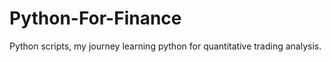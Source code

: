 # Python-For-Finance
Python scripts, my journey learning python for quantitative trading analysis.



